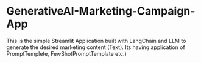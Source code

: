 # GenerativeAI-Marketing-Campaign-App
This is the simple Streamlit Application built with LangChain and LLM to generate the desired marketing content (Text). Its having application of PromptTemplete, FewShotPromptTemplate etc.)
